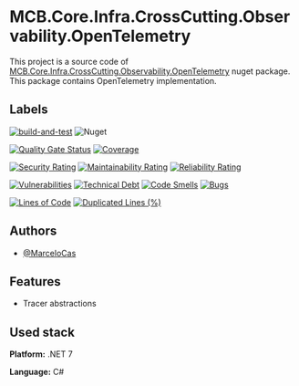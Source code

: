 
# MCB.Core.Infra.CrossCutting.Observability.OpenTelemetry

This project is a source code of [MCB.Core.Infra.CrossCutting.Observability.OpenTelemetry](https://www.nuget.org/packages/MCB.Core.Infra.CrossCutting.Observability.OpenTelemetry/) nuget package. This package contains OpenTelemetry implementation.


## Labels

[![build-and-test](https://github.com/MarceloCas/MCB.Core.Infra.CrossCutting.Observability.OpenTelemetry/actions/workflows/build-and-test.yml/badge.svg?branch=main)](https://github.com/MarceloCas/MCB.Core.Infra.CrossCutting.Observability.OpenTelemetry/actions/workflows/build-and-test.yml)
![Nuget](https://img.shields.io/nuget/v/MCB.Core.Infra.CrossCutting.Observability.OpenTelemetry)

[![Quality Gate Status](https://sonarcloud.io/api/project_badges/measure?project=MarceloCas_MCB.Core.Infra.CrossCutting.Observability.OpenTelemetry&metric=alert_status)](https://sonarcloud.io/summary/new_code?id=MarceloCas_MCB.Core.Infra.CrossCutting.Observability.OpenTelemetry)
[![Coverage](https://sonarcloud.io/api/project_badges/measure?project=MarceloCas_MCB.Core.Infra.CrossCutting.Observability.OpenTelemetry&metric=coverage)](https://sonarcloud.io/summary/new_code?id=MarceloCas_MCB.Core.Infra.CrossCutting.Observability.OpenTelemetry)

[![Security Rating](https://sonarcloud.io/api/project_badges/measure?project=MarceloCas_MCB.Core.Infra.CrossCutting.Observability.OpenTelemetry&metric=security_rating)](https://sonarcloud.io/summary/new_code?id=MarceloCas_MCB.Core.Infra.CrossCutting.Observability.OpenTelemetry)
[![Maintainability Rating](https://sonarcloud.io/api/project_badges/measure?project=MarceloCas_MCB.Core.Infra.CrossCutting.Observability.OpenTelemetry&metric=sqale_rating)](https://sonarcloud.io/summary/new_code?id=MarceloCas_MCB.Core.Infra.CrossCutting.Observability.OpenTelemetry)
[![Reliability Rating](https://sonarcloud.io/api/project_badges/measure?project=MarceloCas_MCB.Core.Infra.CrossCutting.Observability.OpenTelemetry&metric=reliability_rating)](https://sonarcloud.io/summary/new_code?id=MarceloCas_MCB.Core.Infra.CrossCutting.Observability.OpenTelemetry)


[![Vulnerabilities](https://sonarcloud.io/api/project_badges/measure?project=MarceloCas_MCB.Core.Infra.CrossCutting.Observability.OpenTelemetry&metric=vulnerabilities)](https://sonarcloud.io/summary/new_code?id=MarceloCas_MCB.Core.Infra.CrossCutting.Observability.OpenTelemetry)
[![Technical Debt](https://sonarcloud.io/api/project_badges/measure?project=MarceloCas_MCB.Core.Infra.CrossCutting.Observability.OpenTelemetry&metric=sqale_index)](https://sonarcloud.io/summary/new_code?id=MarceloCas_MCB.Core.Infra.CrossCutting.Observability.OpenTelemetry)
[![Code Smells](https://sonarcloud.io/api/project_badges/measure?project=MarceloCas_MCB.Core.Infra.CrossCutting.Observability.OpenTelemetry&metric=code_smells)](https://sonarcloud.io/summary/new_code?id=MarceloCas_MCB.Core.Infra.CrossCutting.Observability.OpenTelemetry)
[![Bugs](https://sonarcloud.io/api/project_badges/measure?project=MarceloCas_MCB.Core.Infra.CrossCutting.Observability.OpenTelemetry&metric=bugs)](https://sonarcloud.io/summary/new_code?id=MarceloCas_MCB.Core.Infra.CrossCutting.Observability.OpenTelemetry)


[![Lines of Code](https://sonarcloud.io/api/project_badges/measure?project=MarceloCas_MCB.Core.Infra.CrossCutting.Observability.OpenTelemetry&metric=ncloc)](https://sonarcloud.io/summary/new_code?id=MarceloCas_MCB.Core.Infra.CrossCutting.Observability.OpenTelemetry)
[![Duplicated Lines (%)](https://sonarcloud.io/api/project_badges/measure?project=MarceloCas_MCB.Core.Infra.CrossCutting.Observability.OpenTelemetry&metric=duplicated_lines_density)](https://sonarcloud.io/summary/new_code?id=MarceloCas_MCB.Core.Infra.CrossCutting.Observability.OpenTelemetry)



## Authors

- [@MarceloCas](https://www.linkedin.com/in/marcelocastelobranco/)


## Features

- Tracer abstractions


## Used stack

**Platform:** .NET 7

**Language:** C#
